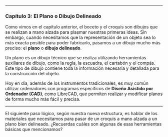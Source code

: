 
***

### **Capítulo 3: El Plano o Dibujo Delineado**

Como vimos en el capítulo anterior, el boceto y el croquis son dibujos que se realizan a mano alzada para plasmar nuestras primeras ideas. Sin embargo, cuando necesitamos que la representación de un objeto sea lo más exacta posible para poder fabricarlo, pasamos a un dibujo mucho más preciso: el **plano** o **dibujo delineado**.

Un plano es un dibujo técnico que se realiza utilizando herramientas auxiliares de dibujo, como la regla, la escuadra, el cartabón y el compás. Este tipo de dibujo contiene toda la información necesaria y detallada para la construcción del objeto.

Hoy en día, además de los instrumentos tradicionales, es muy común utilizar ordenadores con programas específicos de **Diseño Asistido por Ordenador (CAD)**, como LibreCAD, que permiten realizar y modificar planos de forma mucho más fácil y precisa.

***


El siguiente paso lógico, según nuestra nueva estructura, es hablar de los materiales que necesitamos para pasar de un croquis a mano alzada a un plano bien delineado. ¿Recuerdas cuáles son algunas de esas herramientas básicas que mencionamos?
